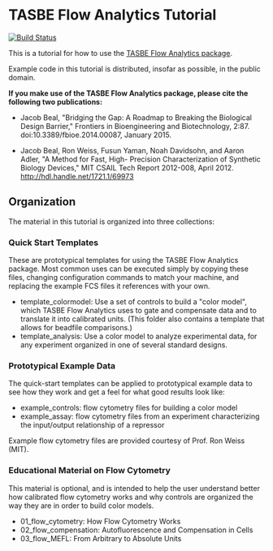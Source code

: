 # TASBE Flow Analytics Tutorial
[![Build Status](https://travis-ci.org/TASBE/TASBEFlowAnalytics-Tutorial.svg?branch=master)](https://travis-ci.org/TASBE/TASBEFlowAnalytics-Tutorial)

This is a tutorial for how to use the [TASBE Flow Analytics package](https://github.com/TASBE/TASBEFlowAnalytics).

Example code in this tutorial is distributed, insofar as possible, in
the public domain.

**If you make use of the TASBE Flow Analytics package, please cite
the following two publications:**

* Jacob Beal, "Bridging the Gap: A Roadmap to Breaking the Biological
  Design Barrier," Frontiers in Bioengineering and Biotechnology,
  2:87. doi:10.3389/fbioe.2014.00087, January 2015.

* Jacob Beal, Ron Weiss, Fusun Yaman, Noah Davidsohn, and Aaron Adler,
  "A Method for Fast, High- Precision Characterization of Synthetic
  Biology Devices," MIT CSAIL Tech Report 2012-008, April 2012. 
  http://hdl.handle.net/1721.1/69973
  
## Organization

The material in this tutorial is organized into three collections:

### Quick Start Templates

These are prototypical templates for using the TASBE Flow Analytics package.
Most common uses can be executed simply by copying these files, changing configuration commands to match your machine, and replacing the example FCS files it references with your own.

* template_colormodel: Use a set of controls to build a "color model", which TASBE Flow Analytics uses to gate and compensate data and to translate it into calibrated units. (This folder also contains a template that allows for beadfile comparisons.)
* template_analysis: Use a color model to analyze experimental data, for any experiment organized in one of several standard designs.

### Prototypical Example Data

The quick-start templates can be applied to prototypical example data to see how they work and get a feel for what good results look like:

* example_controls: flow cytometry files for building a color model
* example_assay: flow cytometry files from an experiment characterizing the input/output relationship of a repressor

Example flow cytometry files are provided courtesy of Prof. Ron Weiss (MIT).

### Educational Material on Flow Cytometry

This material is optional, and is intended to help the user understand better how calibrated flow cytometry works and why controls are organized the way they are in order to build color models.

* 01_flow_cytometry: How Flow Cytometry Works
* 02_flow_compensation: Autofluorescence and Compensation in Cells
* 03_flow_MEFL: From Arbitrary to Absolute Units
